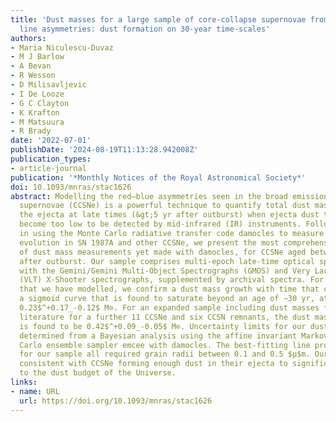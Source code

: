 ```yaml
---
title: 'Dust masses for a large sample of core-collapse supernovae from optical emission
  line asymmetries: dust formation on 30-year time-scales'
authors:
- Maria Niculescu-Duvaz
- M J Barlow
- A Bevan
- R Wesson
- D Milisavljevic
- I De Looze
- G C Clayton
- K Krafton
- M Matsuura
- R Brady
date: '2022-07-01'
publishDate: '2024-08-19T11:13:28.942008Z'
publication_types:
- article-journal
publication: '*Monthly Notices of the Royal Astronomical Society*'
doi: 10.1093/mnras/stac1626
abstract: Modelling the red–blue asymmetries seen in the broad emission lines of core-collapse
  supernovae (CCSNe) is a powerful technique to quantify total dust mass formed in
  the ejecta at late times (&gt;5 yr after outburst) when ejecta dust temperatures
  become too low to be detected by mid-infrared (IR) instruments. Following our success
  in using the Monte Carlo radiative transfer code damocles to measure the dust mass
  evolution in SN 1987A and other CCSNe, we present the most comprehensive sample
  of dust mass measurements yet made with damocles, for CCSNe aged between 4 and 60 yr
  after outburst. Our sample comprises multi-epoch late-time optical spectra taken
  with the Gemini/Gemini Multi-Object Spectrographs (GMOS) and Very Large Telescope
  (VLT) X-Shooter spectrographs, supplemented by archival spectra. For the 14 CCSNe
  that we have modelled, we confirm a dust mass growth with time that can be fit by
  a sigmoid curve that is found to saturate beyond an age of ∼30 yr, at a mass of
  0.23$^+0.17_-0.12$ M⊙. For an expanded sample including dust masses found in the
  literature for a further 11 CCSNe and six CCSN remnants, the dust mass at saturation
  is found to be 0.42$^+0.09_-0.05$ M⊙. Uncertainty limits for our dust masses were
  determined from a Bayesian analysis using the affine invariant Markov chain Monte
  Carlo ensemble sampler emcee with damocles. The best-fitting line profile models
  for our sample all required grain radii between 0.1 and 0.5 $μ$m. Our results are
  consistent with CCSNe forming enough dust in their ejecta to significantly contribute
  to the dust budget of the Universe.
links:
- name: URL
  url: https://doi.org/10.1093/mnras/stac1626
---
```

